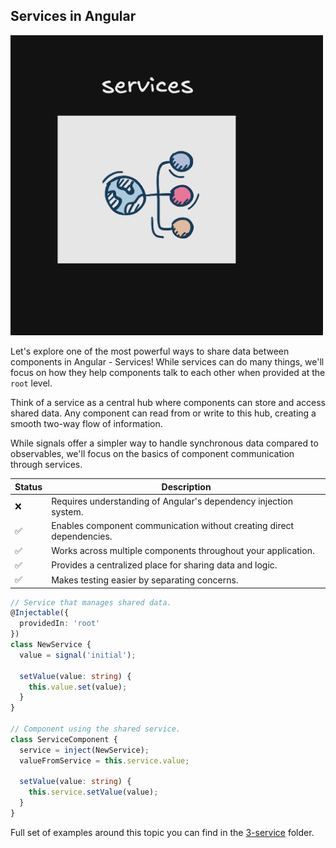 ## Services in Angular

<img src="/public/img/services.png" alt="x" style="width: 500px; height: auto;">

Let's explore one of the most powerful ways to share data between components in 
Angular - Services! While services can do many things, we'll focus on how they 
help components talk to each other when provided at the `root` level.

Think of a service as a central hub where components can store and access shared data. 
Any component can read from or write to this hub, creating a smooth two-way flow of information.

While signals offer a simpler way to handle synchronous data compared to observables, 
we'll focus on the basics of component communication through services.

| Status | Description                                                 |
|--------|-------------------------------------------------------------|
| ❌ | Requires understanding of Angular's dependency injection system.  |
| ✅ | Enables component communication without creating direct dependencies. |
| ✅ | Works across multiple components throughout your application.                   |
| ✅ | Provides a centralized place for sharing data and logic.                   |
| ✅ | Makes testing easier by separating concerns.               |


```typescript
// Service that manages shared data.
@Injectable({
  providedIn: 'root'
})
class NewService {
  value = signal('initial');

  setValue(value: string) {
    this.value.set(value);
  }
}

// Component using the shared service.
class ServiceComponent {
  service = inject(NewService);
  valueFromService = this.service.value;
  
  setValue(value: string) {
    this.service.setValue(value);
  }
}
```

Full set of examples around this topic you can find in the [3-service](https://github.com/michalgrzegorczyk-dev/angular-component-communication/tree/master/src/app/3-service) folder.
